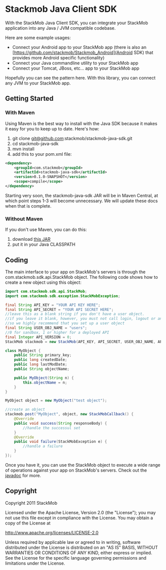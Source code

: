 # Stackmob Java Client SDK

With the StackMob Java Client SDK, you can integrate your StackMob application into any Java / JVM compatible codebase.

Here are some example usages:

* Connect your Android app to your StackMob app (there is also an [https://github.com/stackmob/Stackmob_Android](Android SDK) that provides more Android specific functionality)
* Connect your Java commandline utility to your StackMob app
* Connect your Tomcat, JBoss, etc... app to your StackMob app

Hopefully you can see the pattern here. With this library, you can connect any JVM to your StackMob app.

## Getting Started

### With Maven

Using Maven is the best way to install with the Java SDK because it makes it easy for you to keep up to date. Here's how:

1. git clone git@github.com:stackmob/stackmob-java-sdk.git
2. cd stackmob-java-sdk
3. mvn install
4. add this to your pom.xml file:

```xml
<dependency>
    <groupId>com.stackmob</groupId>
    <artifactId>stackmob-java-sdk</artifactId>
    <version>0.1.0-SNAPSHOT</version>
    <scope>compile</scope>
</dependency>
```

Starting very soon, the stackmob-java-sdk JAR will be in Maven Central, at which point steps 1-3 will become unnecessary. We will update these docs when that is complete.

### Without Maven

If you don't use Maven, you can do this:

1. download [this JAR](/Users/aaron/code/stackmob-java-sdk/target/stackmob-java-sdk-0.1.0-SNAPSHOT.jar)
2. put it in your Java CLASSPATH

## Coding

The main interface to your app on StackMob's servers is through the com.stackmob.sdk.api.StackMob object. The following code shows how to create a new object using this object:

```java
import com.stackmob.sdk.api.StackMob;
import com.stackmob.sdk.exception.StackMobException;

final String API_KEY = "YOUR API KEY HERE";
final String API_SECRET = "YOUR API SECRET HERE";
//leave this as a blank string if you don't have a user object.
//if you leave it blank, however, you must not call login, logout or any of the twitter or facebook methods,
//so we highly recommend that you set up a user object
final String USER_OBJ_NAME = "users";
//0 for sandbox, 1 or higher for a deployed API
final Integer API_VERSION = 0;
StackMob stackmob = new StackMob(API_KEY, API_SECRET, USER_OBJ_NAME, API_VERSION);

class MyObject {
    public String primary_key;
    public long createdDate;
    public long lastModDate;
    public String objectName;

    public MyObject(String n) {
        this.objectName = n;
    }
}

MyObject object = new MyObject("test object");

//create an object
stackmob.post("MyObject", object, new StackMobCallback() {
    @Override
    public void success(String responseBody) {
        //handle the successul set
    }
    @Override
    public void failure(StackMobException e) {
        //handle a failure
    }
});
```

Once you have it, you can use the StackMob object to execute a wide range of operations against your app on StackMob's servers. Check out the
[javadoc](http://stackmob.github.com/stackmob-java-sdk/javadoc/0.1.0/apidocs/) for more.


## Copyright

Copyright 2011 StackMob

Licensed under the Apache License, Version 2.0 (the "License");
you may not use this file except in compliance with the License.
You may obtain a copy of the License at

http://www.apache.org/licenses/LICENSE-2.0

Unless required by applicable law or agreed to in writing, software
distributed under the License is distributed on an "AS IS" BASIS,
WITHOUT WARRANTIES OR CONDITIONS OF ANY KIND, either express or implied.
See the License for the specific language governing permissions and
limitations under the License.